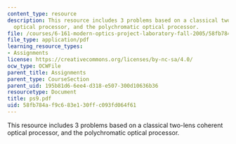 ```yaml
---
content_type: resource
description: This resource includes 3 problems based on a classical two-lens coherent
  optical processor, and the polychromatic optical processor.
file: /courses/6-161-modern-optics-project-laboratory-fall-2005/58fb784af9c683e130ffc093fd064f61_ps9.pdf
file_type: application/pdf
learning_resource_types:
- Assignments
license: https://creativecommons.org/licenses/by-nc-sa/4.0/
ocw_type: OCWFile
parent_title: Assignments
parent_type: CourseSection
parent_uid: 195b81d6-6ee4-d318-e507-300d10636b36
resourcetype: Document
title: ps9.pdf
uid: 58fb784a-f9c6-83e1-30ff-c093fd064f61
---
```

This resource includes 3 problems based on a classical two-lens coherent optical processor, and the polychromatic optical processor.
